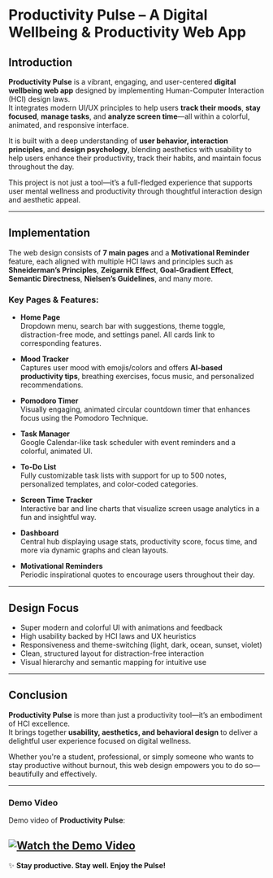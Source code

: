 
#  Productivity Pulse – A Digital Wellbeing & Productivity Web App

##  Introduction

**Productivity Pulse** is a vibrant, engaging, and user-centered **digital wellbeing web app** designed by implementing Human-Computer Interaction (HCI) design laws.  
It integrates modern UI/UX principles to help users **track their moods**, **stay focused**, **manage tasks**, and **analyze screen time**—all within a colorful, animated, and responsive interface.

It is built with a deep understanding of **user behavior, interaction principles**, and **design psychology**, blending aesthetics with usability to help users enhance their productivity, track their habits, and maintain focus throughout the day.

This project is not just a tool—it’s a full-fledged experience that supports user mental wellness and productivity through thoughtful interaction design and aesthetic appeal.

---

## Implementation

The web design consists of **7 main pages** and a **Motivational Reminder** feature, each aligned with multiple HCI laws and principles such as **Shneiderman’s Principles**, **Zeigarnik Effect**, **Goal-Gradient Effect**, **Semantic Directness**, **Nielsen’s Guidelines**, and many more.

###  Key Pages & Features:

- **Home Page**  
  Dropdown menu, search bar with suggestions, theme toggle, distraction-free mode, and settings panel. All cards link to corresponding features.

- **Mood Tracker**  
  Captures user mood with emojis/colors and offers **AI-based productivity tips**, breathing exercises, focus music, and personalized recommendations.

- **Pomodoro Timer**  
  Visually engaging, animated circular countdown timer that enhances focus using the Pomodoro Technique.

- **Task Manager**  
  Google Calendar-like task scheduler with event reminders and a colorful, animated UI.

- **To-Do List**  
  Fully customizable task lists with support for up to 500 notes, personalized templates, and color-coded categories.

- **Screen Time Tracker**  
  Interactive bar and line charts that visualize screen usage analytics in a fun and insightful way.

- **Dashboard**  
  Central hub displaying usage stats, productivity score, focus time, and more via dynamic graphs and clean layouts.

- **Motivational Reminders**  
  Periodic inspirational quotes to encourage users throughout their day.

---

##  Design Focus

- Super modern and colorful UI with animations and feedback
- High usability backed by HCI laws and UX heuristics
- Responsiveness and theme-switching (light, dark, ocean, sunset, violet)
- Clean, structured layout for distraction-free interaction
- Visual hierarchy and semantic mapping for intuitive use

---

##  Conclusion

**Productivity Pulse** is more than just a productivity tool—it’s an embodiment of HCI excellence.  
It brings together **usability, aesthetics, and behavioral design** to deliver a delightful user experience focused on digital wellness.

Whether you're a student, professional, or simply someone who wants to stay productive without burnout, this web design empowers you to do so—beautifully and effectively.

---
### Demo Video

 Demo video of **Productivity Pulse**:

[![Watch the Demo Video](https://img.youtube.com/vi/1KjVt5JBKhthlD2asYovizjB8zvHM6Mge/0.jpg)](https://drive.google.com/file/d/1KjVt5JBKhthlD2asYovizjB8zvHM6Mge/view?usp=sharing)
---

✨ **Stay productive. Stay well. Enjoy the Pulse!**

